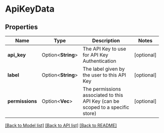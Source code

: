 # ApiKeyData

## Properties

Name | Type | Description | Notes
------------ | ------------- | ------------- | -------------
**api_key** | Option<**String**> | The API Key to use for API Key Authentication | [optional]
**label** | Option<**String**> | The label given by the user to this API Key | [optional]
**permissions** | Option<**Vec<String>**> | The permissions associated to this API Key (can be scoped to a specific store) | [optional]

[[Back to Model list]](../README.md#documentation-for-models) [[Back to API list]](../README.md#documentation-for-api-endpoints) [[Back to README]](../README.md)


